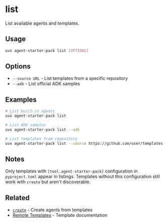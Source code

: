 # list

List available agents and templates.

## Usage

```bash
uvx agent-starter-pack list [OPTIONS]
```

## Options

- `--source URL` - List templates from a specific repository
- `--adk` - List official ADK samples

## Examples

```bash
# List built-in agents
uvx agent-starter-pack list

# List ADK samples  
uvx agent-starter-pack list --adk

# List templates from repository
uvx agent-starter-pack list --source https://github.com/user/templates
```

## Notes

Only templates with `[tool.agent-starter-pack]` configuration in `pyproject.toml` appear in listings. Templates without this configuration still work with `create` but aren't discoverable.

## Related

- [`create`](./create.md) - Create agents from templates
- [Remote Templates](../remote-templates/) - Template documentation
